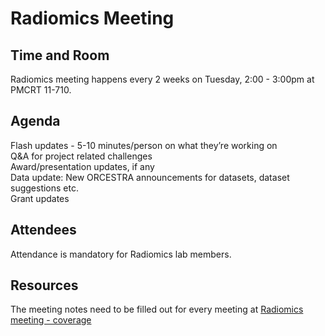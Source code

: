 # Radiomics Meeting
## Time and Room
Radiomics meeting happens every 2 weeks on Tuesday, 2:00 - 3:00pm at PMCRT 11-710.

## Agenda
Flash updates - 5-10 minutes/person on what they’re working on  
Q&A for project related challenges  
Award/presentation updates, if any  
Data update: New ORCESTRA announcements for datasets, dataset suggestions etc.  
Grant updates

## Attendees
Attendance is mandatory for Radiomics lab members.

## Resources
The meeting notes need to be filled out for every meeting at [Radiomics meeting - coverage](https://docs.google.com/document/d/1zlbdjlhEnUrWQExUBrYL56z_FiCE_Dd6nHSAHpGnk5o/edit?usp=sharing)